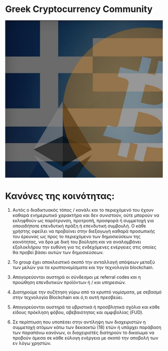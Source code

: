 # Greek Cryptocurrency Community

 ![](photo_2019-05-24_13-58-38.jpg)

# Κανόνες της κοινότητας:

1) Αυτός ο διαδικτυακός τόπος / κανάλι και το περιεχόμενό του έχουν καθαρά ενημερωτικό χαρακτήρα και δεν συνιστούν, ούτε μπορούν να εκληφθούν ως παρότρυνση, προτροπή, προσφορά ή συμμετοχή για οποιαδήποτε επενδυτική πράξη ή επενδυτική συμβουλή. Ο κάθε χρήστης οφείλει να προβαίνει στην διεξαγωγή καθαρά προσωπικής του έρευνας ως προς το περιεχόμενο των δημοσιεύσεων της κοινότητας, να δρα με δική του βούληση και να αναλαμβάνει εξολοκλήρου την ευθύνη για τις ενδεχόμενες ενέργειες στις οποίες θα προβεί βάσει αυτών των δημοσιεύσεων.

2) Το group έχει αποκλειστικό σκοπό την ανταλλαγή απόψεων μεταξύ των μελών για τα κρυπτονομίσματα και την τεχνολογία blockchain.

3) Απαγορεύονται αυστηρά οι σύνδεσμοι με referral codes και η προώθηση επενδυτικών προϊόντων ή / και υπηρεσιών. 

4) Διατηρούμε την συζήτηση γύρω από τα κρυπτό νομίσματα, με σεβασμό στην τεχνολογία Blockchain και ό,τι αυτή πρεσβεύει.

5) Απαγορεύονται αυστηρά τα υβριστικά ή προσβλητικά σχόλια και κάθε είδους πρόκληση φόβου, αβεβαιότητας και αμφιβολίας (FUD).

6) Σε περίπτωση που υποπέσει στην αντίληψη των διαχειριστών η συμμετοχή ατόμων κάτω των δεκαοκτώ (18) ετών ή υπάρχει παράβαση των παραπάνω κανόνων, οι διαχειριστές διατηρούν το δικαίωμα να προβούν άμεσα σε κάθε εύλογη ενέργεια με σκοπό την αποβολή των εν λόγω χρηστών.
